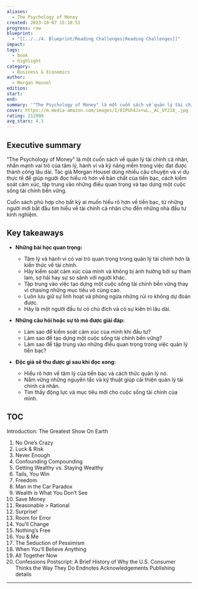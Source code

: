 ```yaml
---
aliases:
  - The Psychology of Money
created: 2023-10-07 15:10:51
progress: raw
blueprint:
  - "[[../../4. Blueprint/Reading Challenges|Reading Challenges]]"
impact: 
tags:
  - book
  - highlight
category:
  - Business & Economics
author:
  - Morgan Housel
edition: 
start: 
end: 
summary: '"The Psychology of Money" là một cuốn sách về quản lý tài chính cá nhân,  nhấn mạnh vai trò của tâm lý, hành vi và  kỹ năng mềm trong việc đạt được thành công lâu dài.  Tác giả Morgan Housel  dùng nhiều câu chuyện và ví dụ thực tế để  giúp  người đọc  hiểu rõ  hơn  về  bản chất  của  tiền bạc,  cách  kiểm soát  cảm xúc,  tập trung  vào  những  điều  quan  trọng  và  tạo  dựng  một  cuộc  sống  tài  chính  bền vững.'
cover: https://m.media-amazon.com/images/I/81PGh4Jx+wL._AC_UY218_.jpg
rating: 212998
avg_stars: 4.3
---
```



## Executive summary

"The Psychology of Money" là một cuốn sách về quản lý tài chính cá nhân,  nhấn mạnh vai trò của tâm lý, hành vi và  kỹ năng mềm trong việc đạt được thành công lâu dài.  Tác giả Morgan Housel  dùng nhiều câu chuyện và ví dụ thực tế để  giúp  người đọc  hiểu rõ  hơn  về  bản chất  của  tiền bạc,  cách  kiểm soát  cảm xúc,  tập trung  vào  những  điều  quan  trọng  và  tạo  dựng  một  cuộc  sống  tài  chính  bền vững. 

Cuốn sách  phù hợp  cho  bất  kỳ  ai  muốn  hiểu  rõ  hơn  về  tiền bạc,  từ  những  người  mới  bắt  đầu  tìm hiểu  về  tài  chính  cá  nhân  cho  đến  những  nhà  đầu  tư  kinh nghiệm.

## Key takeaways

* **Những bài học quan trọng:**
    *  Tâm lý và  hành  vi  có  vai  trò  quan trọng  trong  quản  lý  tài  chính  hơn  là kiến thức  về  tài  chính.
    *  Hãy  kiểm soát  cảm xúc  của  mình  và  không  bị  ảnh hưởng  bởi  sự  tham lam,  sợ hãi  hay  sự  so sánh  với  người  khác.
    *  Tập trung  vào  việc  tạo  dựng  một  cuộc sống  tài  chính  bền vững  thay vì  chasing  những  mục  tiêu  vô  cùng  cao.
    *  Luôn  lưu  giữ  sự  linh hoạt  và  phòng  ngừa  những  rủi ro  không  dự đoán  được.
    *  Hãy  là  một  người  đầu  tư  có  chủ  đích  và  có  sự  kiên trì  lâu dài.

* **Những câu hỏi hoặc sự tò mò được giải đáp:**
    *  Làm  sao  để  kiểm  soát  cảm  xúc  của  mình  khi  đầu tư?
    *  Làm  sao  để  tạo  dựng  một  cuộc  sống  tài  chính  bền vững?
    *  Làm  sao  để  tập  trung  vào  những  điều  quan  trọng  trong  việc quản  lý  tiền bạc?

* **Độc giả sẽ thu được gì sau khi đọc xong:**
    *  Hiểu  rõ  hơn  về  tâm lý  của  tiền bạc  và  cách  thức  quản  lý  nó.
    *  Nắm  vững  những  nguyên  tắc  và  kỹ  thuật  giúp  cải  thiện  quản  lý  tài chính  cá nhân.
    *  Tìm  thấy  động  lực  và  mục  tiêu  mới  cho  cuộc  sống  tài  chính  của  mình.

## TOC

Introduction: The Greatest Show On Earth
1. No One’s Crazy
2. Luck & Risk
3. Never Enough
4. Confounding Compounding
5. Getting Wealthy vs. Staying Wealthy
6. Tails, You Win
7. Freedom
8. Man in the Car Paradox
9. Wealth is What You Don’t See
10. Save Money
11. Reasonable > Rational
12. Surprise!
13. Room for Error
14. You’ll Change
15. Nothing’s Free
16. You & Me
17. The Seduction of Pessimism
18. When You’ll Believe Anything
19. All Together Now
20. Confessions
Postscript: A Brief History of Why the U.S. Consumer Thinks the Way They Do
Endnotes
Acknowledgements
Publishing details

---
